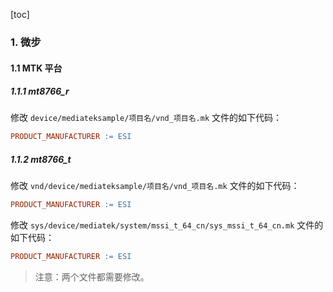 [toc]

### 1. 微步

#### 1.1 MTK 平台

##### 1.1.1 mt8766_r

修改 `device/mediateksample/项目名/vnd_项目名.mk` 文件的如下代码：

```makefile
PRODUCT_MANUFACTURER := ESI
```

##### 1.1.2 mt8766_t

修改 `vnd/device/mediateksample/项目名/vnd_项目名.mk` 文件的如下代码：

```makefile
PRODUCT_MANUFACTURER := ESI
```

修改 `sys/device/mediatek/system/mssi_t_64_cn/sys_mssi_t_64_cn.mk` 文件的如下代码：

```makefile
PRODUCT_MANUFACTURER := ESI
```

> 注意：两个文件都需要修改。
